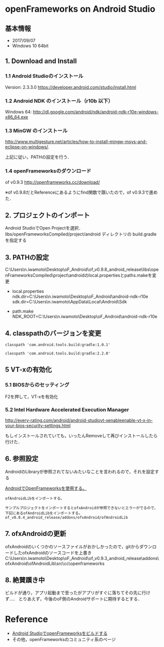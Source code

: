 # openFrameworks on Android Studio

## 基本情報
+ 2017/09/07
+ Windows 10 64bit

## 1. Download and Install

### 1.1 Android Studioのインストール
Version: 2.3.3.0
https://developer.android.com/studio/install.html

### 1.2 Android NDK のインストール（r10b 以下）
Windows 64: http://dl.google.com/android/ndk/android-ndk-r10e-windows-x86_64.exe

### 1.3 MinGW のインストール
http://www.multigesture.net/articles/how-to-install-mingw-msys-and-eclipse-on-windows/.

上記に従い，PATHの設定を行う．

### 1.4 openFrameworksのダウンロード
of v0.9.3
http://openframeworks.cc/download/

※of v0.9.8だとReferenceにあるようにfind関数で躓いたので，of v0.9.3で進めた．

## 2. プロジェクトのインポート

Android StudioでOpen Projectを選択．libs/openFrameworksCompiled/project/android ディレクトリの build.gradleを指定する

## 3. PATHの設定

C:\Users\n.iwamoto\Desktop\oF_Android\of_v0.9.8_android_release\libs\openFrameworksCompiled\project\androidのlocal.propertiesとpaths.makeを変更

+ local.properties
      ndk.dir=C\:\\Users\\n.iwamoto\\Desktop\\oF_Android\\android-ndk-r10e
      sdk.dir=C\:\\Users\\n.iwamoto\\AppData\\Local\\Android\\Sdk

+ path.make
      NDK_ROOT=C\:\\Users\\n.iwamoto\\Desktop\\oF_Android\\android-ndk-r10e

## 4. classpathのバージョンを変更

    classpath 'com.android.tools.build:gradle:1.0.1'

    classpath 'com.android.tools.build:gradle:2.2.0'


## 5 VT-xの有効化

### 5.1 BIOSからのセッティング
F2を押して，VT-xを有効化

### 5.2 Intel Hardware Accelerated Execution Manager

http://every-rating.com/android/android-studiovt-xenableenable-vt-x-in-your-bios-security-settings.html

もしインストールされていても，いったんRemoveして再びインストールしたら行けた．



## 6. 参照設定
AndroidのLibraryが参照されてないみたいなことを言われるので，それを設定する

[AndroidでOpenFrameworksを使用する。](https://gist.github.com/ujhrkzy/52e0265c09d2639b7ee4)

    ofAndroidLibをインポートする。

    サンプルプロジェクトをインポートするとofxAndroidが参照できないとエラーがでるので、下記にあるofAndroidLibをインポートする。
    of_v0.8.4_android_release/addons/ofxAndroid/ofAndroidLib

## 7. ofxAndroidの更新

ofxAndroidのいくつかのソースファイルがおかしかったので，gitからダウンロードしたofxAndroidのソースコードを上書き
C:\Users\n.iwamoto\Desktop\oF_Android\of_v0.9.3_android_release\addons\ofxAndroid\ofAndroidLib\src\cc\openframeworks

## 8. 絶賛躓き中

ビルドが通り，アプリ起動まで至ったがアプリがすぐに落ちてその先に行けず...．
とりあえず，今後のoF側のAndroidサポートに期待するとする．

# Reference

+ [Android StudioでopenFrameworksをビルドする](http://qiita.com/chimanaco/items/093805fa18208378abb0)
+ その他，openFrameworksのコミュニティ系のページ
